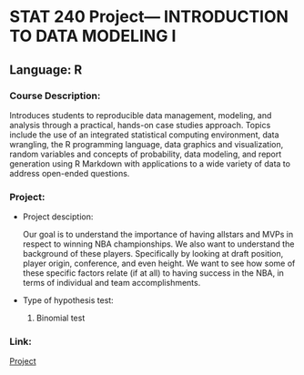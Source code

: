 # STAT 240 Project— INTRODUCTION TO DATA MODELING I
## Language: R
### Course Description:
Introduces students to reproducible data management, modeling, and analysis through a practical, hands-on case studies approach. Topics include the use of an integrated statistical computing environment, data wrangling, the R programming language, data graphics and visualization, random variables and concepts of probability, data modeling, and report generation using R Markdown with applications to a wide variety of data to address open-ended questions.

### Project:
* Project desciption:

  Our goal is to understand the importance of having allstars and MVPs in respect to winning NBA championships. We also want to understand the background of these players. Specifically by looking at draft position, player origin, conference, and even height. We want to see how some of these specific factors relate (if at all) to having success in the NBA, in terms of individual and team accomplishments.

* Type of hypothesis test:
  1. Binomial test 

### Link:

[Project](https://github.com/markwu7/STAT240-Project/tree/main/Project)
